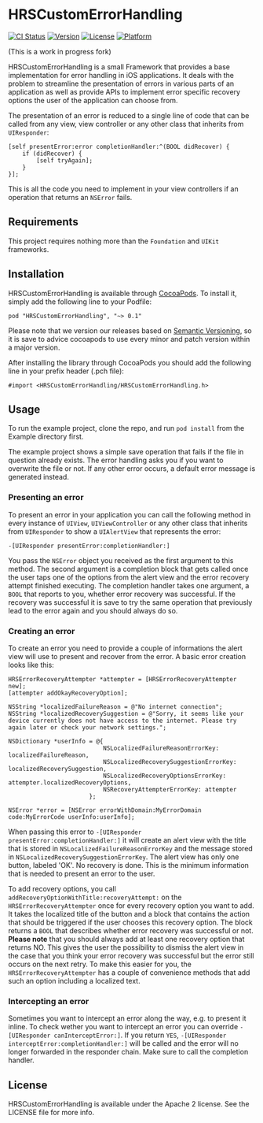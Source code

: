 # HRSCustomErrorHandling

[![CI Status](http://img.shields.io/travis/Hotel-Reservation-Service/HRSCustomErrorHandling/develop.svg?style=flat-square)](https://travis-ci.org/Hotel-Reservation-Service/HRSCustomErrorHandling)
[![Version](https://img.shields.io/cocoapods/v/HRSCustomErrorHandling.svg?style=flat-square)](http://cocoadocs.org/docsets/HRSCustomErrorHandling)
[![License](https://img.shields.io/cocoapods/l/HRSCustomErrorHandling.svg?style=flat-square)](http://cocoadocs.org/docsets/HRSCustomErrorHandling)
[![Platform](https://img.shields.io/cocoapods/p/HRSCustomErrorHandling.svg?style=flat-square)](http://cocoadocs.org/docsets/HRSCustomErrorHandling)

(This is a work in progress fork)

HRSCustomErrorHandling is a small Framework that provides a base implementation for error handling in iOS applications. It deals with the problem to streamline the presentation of errors in various parts of an application as well as provide APIs to implement error specific recovery options the user of the application can choose from.

The presentation of an error is reduced to a single line of code that can be called from any view, view controller or any other class that inherits from `UIResponder`:

	[self presentError:error completionHandler:^(BOOL didRecover) {
		if (didRecover) {
	   		[self tryAgain];
    	}
    }];

This is all the code you need to implement in your view controllers if an operation that returns an `NSError` fails.


## Requirements

This project requires nothing more than the `Foundation` and `UIKit` frameworks.


## Installation

HRSCustomErrorHandling is available through [CocoaPods](http://cocoapods.org). To install it, simply add the following line to your Podfile:

    pod "HRSCustomErrorHandling", "~> 0.1"
    
Please note that we version our releases based on [Semantic Versioning](http://semver.org), so it is save to advice cocoapods to use every minor and patch version within a major version.

After installing the library through CocoaPods you should add the following line in your prefix header (.pch file):

    #import <HRSCustomErrorHandling/HRSCustomErrorHandling.h>
    

## Usage

To run the example project, clone the repo, and run `pod install` from the Example directory first.

The example project shows a simple save operation that fails if the file in question already exists. The error handling asks you if you want to overwrite the file or not. If any other error occurs, a default error message is generated instead.


### Presenting an error

To present an error in your application you can call the following method in every instance of `UIView`, `UIViewController` or any other class that inherits from `UIResponder` to show a `UIAlertView` that represents the error:

    -[UIResponder presentError:completionHandler:]
    
You pass the `NSError` object you received as the first argument to this method. The second argument is a completion block that gets called once the user taps one of the options from the alert view and the error recovery attempt finished executing. The completion handler takes one argument, a `BOOL` that reports to you, whether error recovery was successful. If the recovery was successful it is save to try the same operation that previously lead to the error again and you should always do so.


### Creating an error

To create an error you need to provide a couple of informations the alert view will use to present and recover from the error. A basic error creation looks like this:

	HRSErrorRecoveryAttempter *attempter = [HRSErrorRecoveryAttempter new];
	[attempter addOkayRecoveryOption];
	
	NSString *localizedFailureReason = @"No internet connection";
	NSString *localizedRecoverySuggestion = @"Sorry, it seems like your device currently does not have access to the internet. Please try again later or check your network settings.";
	
	NSDictionary *userInfo = @{
							   NSLocalizedFailureReasonErrorKey: localizedFailureReason,
							   NSLocalizedRecoverySuggestionErrorKey: localizedRecoverySuggestion,
							   NSLocalizedRecoveryOptionsErrorKey: attempter.localizedRecoveryOptions,
							   NSRecoveryAttempterErrorKey: attempter
						   };
	
	NSError *error = [NSError errorWithDomain:MyErrorDomain code:MyErrorCode userInfo:userInfo];

When passing this error to `-[UIResponder presentError:completionHandler:]` it will create an alert view with the title that is stored in `NSLocalizedFailureReasonErrorKey` and the message stored in `NSLocalizedRecoverySuggestionErrorKey`. The alert view has only one button, labeled 'OK'. No recovery is done. This is the minimum information that is needed to present an error to the user.

To add recovery options, you call `addRecoveryOptionWithTitle:recoveryAttempt:` on the `HRSErrorRecoveryAttempter` once for every recovery option you want to add. It takes the localized title of the button and a block that contains the action that should be triggered if the user chooses this recovery option. The block returns a `BOOL` that describes whether error recovery was successful or not. **Please note** that you should always add at least one recovery option that returns NO. This gives the user the possibility to dismiss the alert view in the case that you think your error recovery was successful but the error still occurs on the next retry. To make this easier for you, the `HRSErrorRecoveryAttempter` has a couple of convenience methods that add such an option including a localized text.

### Intercepting an error

Sometimes you want to intercept an error along the way, e.g. to present it inline. To check wether you want to intercept an error you can override `-[UIResponder canInterceptError:]`. If you return `YES`, `-[UIResponder interceptError:completionHandler:]` will be called and the error will no longer forwarded in the responder chain. Make sure to call the completion handler.


## License

HRSCustomErrorHandling is available under the Apache 2 license. See the LICENSE file for more info.
